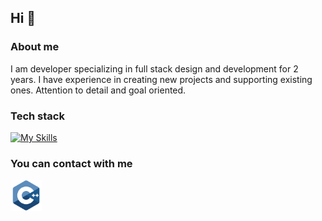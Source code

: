## Hi 👋

### About me
I am developer specializing in full stack design and development for 2 years. I have experience in 
creating new projects and supporting existing ones. Attention to detail and goal oriented.

### Tech stack
[![My Skills](https://skillicons.dev/icons?i=java,git,react,spring,nodejs,docker,js,flutter,figma&theme=light)](https://skillicons.dev)

### You can contact with me
<a href="https://www.linkedin.com/in/daniil-zotin-5b3003292">
  <img src="https://raw.githubusercontent.com/github/explore/180320cffc25f4ed1bbdfd33d4db3a66eeeeb358/topics/cpp/cpp.png" alt="LinkedIn Profile" style="width:50px;height:50px;">
</a>



